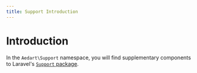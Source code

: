 ```yaml
---
title: Support Introduction
---
```


# Introduction

In the `Aedart\Support` namespace, you will find supplementary components to Laravel's [`Support` package](https://packagist.org/packages/illuminate/support).
